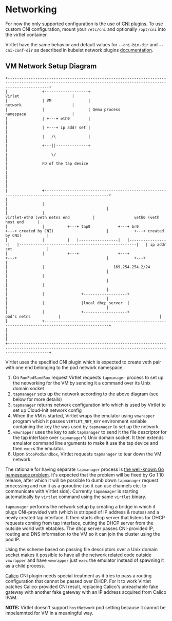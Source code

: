 # Networking

For now the only supported configuration is the use of
[CNI plugins](https://github.com/containernetworking/cni). To use
custom CNI configuration, mount your `/etc/cni` and optionally
`/opt/cni` into the virtlet container.

Virtlet have the same behavior and default values for `--cni-bin-dir`
and `--cni-conf-dir` as described in kubelet network plugins
[documentation](http://kubernetes.io/docs/admin/network-plugins/).

## VM Network Setup Diagram

```
+--------------------------------------------------------------------------------------------------------------------------------------------------------------+
|               +-------------------+                                                                                             Virlet                       |
|               | VM                |                                                                                             network                      |
|               |                   | Qemu process                                                                                namespace                    |
|               | +---+ eth0        |                                                                                                                          |
|               | +---+ ip addr set |                                                                                                                          |
|               |   /\              |                                                                                                                          |
|               +---||--------------+                                                                                                                          |
|                   \/                                                                                                                                         |
|               FD of the tap device                                                                                                                           |
|                                                                                                                                                              |
|                                                                                                                                                              |
|               +--------------------------------------------------------------------------------------------------+                                           |
|               |                                                                                                  |                                           |
|               |                                                            virtlet-eth0 (veth netns end          |                 veth0 (veth host end      |
|               |          +---+ tap0            +---+ br0             +---+ created by CNI)                       |           +---+ created by CNI)           |
|               |          |   |-----------------|   |-----------------|   |---------------------------------------------------|   | ip addr set               |
|               |          +---+                 +---+                 +---+                                       |           +---+                           |
|               |                              169.254.254.2/24                                                    |                                           |
|               |                                                                                                  |                                           |
|               |                                                                                                  |                                           |
|               |                +-------------------+                                                             |                                           |
|               |                |local dhcp server  |                                                             |                                           |
|               |                +-------------------+                                      pod's netns            |                                           |
|               +--------------------------------------------------------------------------------------------------+                                           |
|                                                                                                                                                              |
+--------------------------------------------------------------------------------------------------------------------------------------------------------------+
```

Virtlet uses the specified CNI plugin which is expected to create veth
pair with one end belonging to the pod network namespace.
1. On `RunPodSandBox` request Virtlet requests `tapmanager` process to
   set up the networking for the VM by sending it a command over its
   Unix domain socket
1. `tapmanager` sets up the network according to the above diagram
   (see below for more details)
1. `tapmanager` returns network configuration info which is used
   by Virtlet to set up Cloud-Init network config
1. When the VM is started, Virtlet wraps the emulator using `vmwrapper` program
   which it passes `VIRTLET_NET_KEY` environment variable containing the key
   the was used by `tapmanager` to set up the network.
1. `vmwrapper` uses the key to ask `tapmanager` to send it the file
   descriptor for the tap interface over `tapmanager`'s Unix domain
   socket. It then extends emulator command line arguments to make it
   use the tap device and then `exec`s the emulator.
1. Upon `StopPodSandbox`, Virtlet requests `tapmanager` to tear down
   the VM network.

The rationale for having separate `tapmanager` process is
[the well-known Go namespace problem](https://www.weave.works/blog/linux-namespaces-and-go-don-t-mix).
It's expected that the problem will be fixed by Go 1.10 release, after
which it will be possible to dumb down `tapmanager` request processing
and run it as a goroutine (so it can use channels etc. to communicate
with Virtlet side). Currently `tapmanager` is starting automatically
by `virtlet` command using the same `virtlet` binary.

`tapmanager` performs the network setup by creating a bridge in which
it plugs CNI-provided veth (which is stripped of IP address & routes)
and a newly created tap interface. It then starts dhcp server that
listens for DHCP requests coming from tap interface, cutting the DHCP
server from the outside world with ebtables.  The dhcp server passes
CNI-provided IP, routing and DNS information to the VM so it can join
the cluster using the pod IP.

Using the scheme based on passing file descriptors over a Unix domain
socket makes it possible to have all the network related code outside
`vmwrapper` and have `vmwrapper` just `exec` the emulator instead of
spawning it as a child process.

[Calico](https://www.projectcalico.org/) CNI plugin needs special treatment
as it tries to pass a routing configuration that cannot be passed
over DHCP. For it to work Virtlet patches Calico-provided CNI result,
replacing Calico's unreachable fake gateway with another fake gateway
with an IP address acquired from Calico IPAM.

**NOTE:** Virtlet doesn't support `hostNetwork` pod setting because it
cannot be impelemnted for VM in a meaningful way.

